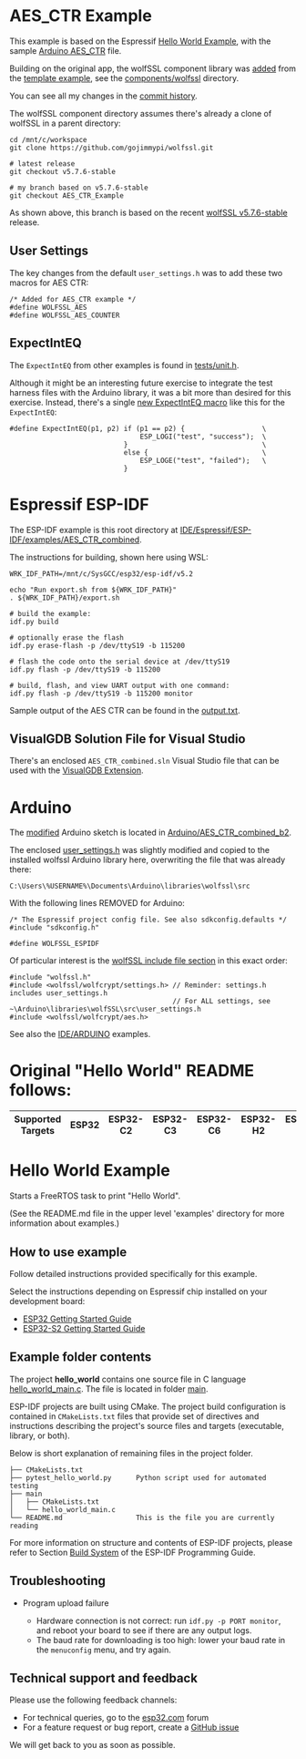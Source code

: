 # AES_CTR Example

This example is based on the Espressif [Hello World Example](https://github.com/espressif/esp-idf/tree/release/v5.2/examples/get-started/hello_world), with the sample [Arduino AES_CTR](./Arduino/AES_CTR_combined_b2/AES_CTR_combined_b2.ino) file.

Building on the original app, the wolfSSL component library was [added](https://github.com/gojimmypi/wolfssl/commit/a13ba6a1fd814303e435fa4d3314b96f5e517f5e)
from the [template example](https://github.com/wolfSSL/wolfssl/tree/master/IDE/Espressif/ESP-IDF/examples/template),
see the [components/wolfssl](https://github.com/wolfSSL/wolfssl/tree/master/IDE/Espressif/ESP-IDF/examples/template/components/wolfssl) directory.

You can see all my changes in the [commit history](https://github.com/gojimmypi/wolfssl/commits/AES_CTR_Example/IDE/Espressif/ESP-IDF/examples/AES_CTR_combined).

The wolfSSL component directory assumes there's already a clone of wolfSSL in a parent directory:

```
cd /mnt/c/workspace
git clone https://github.com/gojimmypi/wolfssl.git

# latest release
git checkout v5.7.6-stable

# my branch based on v5.7.6-stable
git checkout AES_CTR_Example
```

As shown above, this branch is based on the recent [wolfSSL v5.7.6-stable](https://github.com/wolfSSL/wolfssl/releases/tag/v5.7.6-stable) release.


## User Settings

The key changes from the default `user_settings.h` was to add these two macros for AES CTR:

```
/* Added for AES_CTR example */
#define WOLFSSL_AES
#define WOLFSSL_AES_COUNTER
```



## ExpectIntEQ

The `ExpectIntEQ` from other examples is found in [tests/unit.h](https://github.com/gojimmypi/wolfssl/blob/master/tests/unit.h).

Although it might be an interesting future exercise to integrate the test harness files with the Arduino library,
it was a bit more than desired for this exercise. Instead, there's a single
[new ExpectIntEQ macro](https://github.com/gojimmypi/wolfssl/blob/241b81d5d5a54ef4d6ce58a400b5dfcddc49d6d1/IDE/Espressif/ESP-IDF/examples/AES_CTR_combined/main/hello_world_main.c#L37)
like this for the `ExpectIntEQ`:

```
#define ExpectIntEQ(p1, p2) if (p1 == p2) {                   \
                                ESP_LOGI("test", "success");  \
                            }                                 \
                            else {                            \
                                ESP_LOGE("test", "failed");   \
                            }
```

# Espressif ESP-IDF

The ESP-IDF example is this root directory at [IDE/Espressif/ESP-IDF/examples/AES_CTR_combined](https://github.com/gojimmypi/wolfssl/tree/AES_CTR_Example/IDE/Espressif/ESP-IDF/examples/AES_CTR_combined).

The instructions for building, shown here using WSL:

```
WRK_IDF_PATH=/mnt/c/SysGCC/esp32/esp-idf/v5.2

echo "Run export.sh from ${WRK_IDF_PATH}"
. ${WRK_IDF_PATH}/export.sh

# build the example:
idf.py build

# optionally erase the flash
idf.py erase-flash -p /dev/ttyS19 -b 115200

# flash the code onto the serial device at /dev/ttyS19
idf.py flash -p /dev/ttyS19 -b 115200

# build, flash, and view UART output with one command:
idf.py flash -p /dev/ttyS19 -b 115200 monitor
```

Sample output of the AES CTR can be found in the [output.txt](https://github.com/gojimmypi/wolfssl/blob/AES_CTR_Example/IDE/Espressif/ESP-IDF/examples/AES_CTR_combined/output.txt).

## VisualGDB Solution File for Visual Studio

There's an enclosed `AES_CTR_combined.sln` Visual Studio file that can be used with the
[VisualGDB Extension](https://visualgdb.com/).

# Arduino

The [modified](https://github.com/gojimmypi/wolfssl/commits/AES_CTR_Example/IDE/Espressif/ESP-IDF/examples/AES_CTR_combined/Arduino/AES_CTR_combined_b2)
Arduino sketch is located in [Arduino/AES_CTR_combined_b2](./Arduino/AES_CTR_combined_b2).

The enclosed [user_settings.h](./components/wolfssl/include/user_settings.h)
was slightly modified and copied to the installed wolfssl Arduino library here, overwriting the file that was already there:

```
C:\Users\%USERNAME%\Documents\Arduino\libraries\wolfssl\src
```

With the following lines REMOVED for Arduino:

```
/* The Espressif project config file. See also sdkconfig.defaults */
#include "sdkconfig.h"

#define WOLFSSL_ESPIDF
```

Of particular interest is the [wolfSSL include file section](https://github.com/gojimmypi/wolfssl/blob/241b81d5d5a54ef4d6ce58a400b5dfcddc49d6d1/IDE/Espressif/ESP-IDF/examples/AES_CTR_combined/Arduino/AES_CTR_combined_b2/AES_CTR_combined_b2.ino#L30C1-L33C35)
in this exact order:

```
#include "wolfssl.h"
#include <wolfssl/wolfcrypt/settings.h> // Reminder: settings.h includes user_settings.h
                                        // For ALL settings, see ~\Arduino\libraries\wolfSSL\src\user_settings.h
#include <wolfssl/wolfcrypt/aes.h>
```

See also the [IDE/ARDUINO](https://github.com/gojimmypi/wolfssl/tree/AES_CTR_Example/IDE/ARDUINO) examples.



# Original "Hello World" README follows:

| Supported Targets | ESP32 | ESP32-C2 | ESP32-C3 | ESP32-C6 | ESP32-H2 | ESP32-P4 | ESP32-S2 | ESP32-S3 | Linux |
| ----------------- | ----- | -------- | -------- | -------- | -------- | -------- | -------- | -------- | ----- |

# Hello World Example

Starts a FreeRTOS task to print "Hello World".

(See the README.md file in the upper level 'examples' directory for more information about examples.)

## How to use example

Follow detailed instructions provided specifically for this example.

Select the instructions depending on Espressif chip installed on your development board:

- [ESP32 Getting Started Guide](https://docs.espressif.com/projects/esp-idf/en/stable/get-started/index.html)
- [ESP32-S2 Getting Started Guide](https://docs.espressif.com/projects/esp-idf/en/latest/esp32s2/get-started/index.html)


## Example folder contents

The project **hello_world** contains one source file in C language [hello_world_main.c](main/hello_world_main.c). The file is located in folder [main](main).

ESP-IDF projects are built using CMake. The project build configuration is contained in `CMakeLists.txt` files that provide set of directives and instructions describing the project's source files and targets (executable, library, or both).

Below is short explanation of remaining files in the project folder.

```
├── CMakeLists.txt
├── pytest_hello_world.py      Python script used for automated testing
├── main
│   ├── CMakeLists.txt
│   └── hello_world_main.c
└── README.md                  This is the file you are currently reading
```

For more information on structure and contents of ESP-IDF projects, please refer to Section [Build System](https://docs.espressif.com/projects/esp-idf/en/latest/esp32/api-guides/build-system.html) of the ESP-IDF Programming Guide.

## Troubleshooting

* Program upload failure

    * Hardware connection is not correct: run `idf.py -p PORT monitor`, and reboot your board to see if there are any output logs.
    * The baud rate for downloading is too high: lower your baud rate in the `menuconfig` menu, and try again.

## Technical support and feedback

Please use the following feedback channels:

* For technical queries, go to the [esp32.com](https://esp32.com/) forum
* For a feature request or bug report, create a [GitHub issue](https://github.com/espressif/esp-idf/issues)

We will get back to you as soon as possible.
